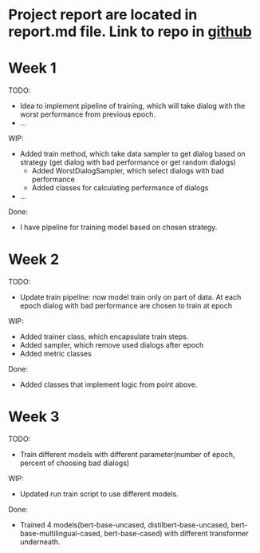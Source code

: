 <!-- 
Instructions: 
- The report (report.md/report.ipynb ) should be in the root of your repository of a project
- The link to the repository have to be shared with us 
- Weekly report can be built in md-file or ipynb file 
- All reports for each week should be written into one file 
- Each week should be in a separated section in the file, see as shown in this file 
- The report should contain subsections TODO / WIP (work in progress) / Done / Issues 
- Each section should contain a list of works and their descriptions 
- Adding pictures / graphs / code inserts to md / ipynb cells can improve your report 
- The deadline is 11.59 pm UTC -12h (anywhere on earth)
 -->
 
# Project report are located in report.md file. Link to repo in [github](https://github.com/pbezglasny/active_learning_project)

# Week 1

TODO:
 - Idea to implement pipeline of training, which will take dialog with the worst
performance from previous epoch.
 - ...
 
WIP:
 - Added train method, which take data sampler to get dialog based on strategy
(get dialog with bad performance or get random dialogs)
   - Added WorstDialogSampler, which select dialogs with bad performance
   - Added classes for calculating performance of dialogs
 - ... 

Done:
 - I have pipeline for training model based on chosen strategy.
 
# Week 2

TODO:
 - Update train pipeline: now model train only on part of data. At each epoch dialog with 
bad performance are chosen to train at epoch
 
WIP:
 - Added trainer class, which encapsulate train steps.
 - Added sampler, which remove used dialogs after epoch
 - Added metric classes

Done:
 - Added classes that implement logic from point above. 

# Week 3

TODO:
 - Train different models with different parameter(number of epoch, percent of choosing 
bad dialogs)
 
WIP:
 - Updated run train script to use different models.

Done:
 - Trained 4 models(bert-base-uncased, distilbert-base-uncased, 
bert-base-multilingual-cased, bert-base-cased)
with different transformer underneath.